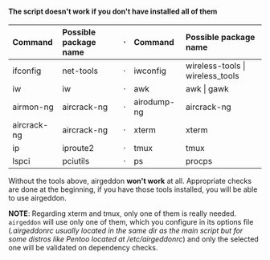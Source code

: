 #### The script doesn't work if you don't have installed all of them

 Command     | Possible package name | &#8901; | Command     | Possible package name           
:------------|:----------------------|:-------:|:------------|:--------------------------------
 ifconfig    | net-tools             | &#8901; | iwconfig    | wireless-tools \| wireless_tools
 iw          | iw                    | &#8901; | awk         | awk \| gawk                     
 airmon-ng   | aircrack-ng           | &#8901; | airodump-ng | aircrack-ng                     
 aircrack-ng | aircrack-ng           | &#8901; | xterm       | xterm                           
 ip          | iproute2              | &#8901; | tmux        | tmux                            
 lspci       | pciutils              | &#8901; | ps          | procps | procps-ng              

Without the tools above, airgeddon **won't work** at all.
Appropriate checks are done at the beginning, if you have those tools installed, you will be able to use airgeddon.

**NOTE**: Regarding xterm and tmux, only one of them is really needed. `airgeddon` will use only one of them, which you configure in its options file (_.airgeddonrc usually located in the same dir as the main script but for some distros like Pentoo located at /etc/airgeddonrc_) and only the selected one will be validated on dependency checks.